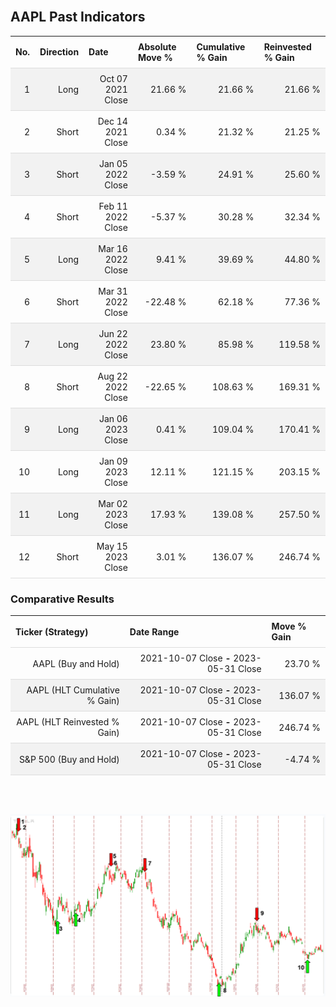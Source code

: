
<style>
.hits {
            border-collapse: collapse;
            width: 100%;
        }
        .hits th, td {
            padding: 8px;
            border-bottom: 1px solid #ddd;
        }
        
        .hits td {text-align: right;}
        .hits th {text-align: left;}
        
        .hits tr:nth-child(even) {
            background-color: #f2f2f2;
        }
        
        .chartCol {
            width: 50%;
            float: left;
            padding: 20px;
        }  
</style>
    
<br>

## AAPL Past Indicators

<table class="hits">
    <tr>
        <th>No.</th>
        <th>Direction</th>
        <th>Date</th>
        <th>Absolute Move %</th>
        <th>Cumulative % Gain</th>
        <th>Reinvested % Gain</th>
      </tr>
    <tr>
        <td>1</td>
        <td>Long</td>
        <td>Oct 07 2021 Close</td>
        <td>21.66 %</td>
        <td>21.66 %</td>
        <td>21.66 %</td>
    </tr>
    <tr>
        <td>2</td>
        <td>Short</td>
        <td>Dec 14 2021 Close</td>
        <td>0.34 %</td>
        <td>21.32 %</td>
        <td>21.25 %</td>
    </tr>
    <tr>
        <td>3</td>
        <td>Short</td>
        <td>Jan 05 2022 Close</td>
        <td>-3.59 %</td>
        <td>24.91 %</td>
        <td>25.60 %</td>
    </tr>
    <tr>
        <td>4</td>
        <td>Short</td>
        <td>Feb 11 2022 Close</td>
        <td>-5.37 %</td>
        <td>30.28 %</td>
        <td>32.34 %</td>
    </tr>
    <tr>
        <td>5</td>
        <td>Long</td>
        <td>Mar 16 2022 Close</td>
        <td>9.41 %</td>
        <td>39.69 %</td>
        <td>44.80 %</td>
    </tr>
    <tr>
        <td>6</td>
        <td>Short</td>
        <td>Mar 31 2022 Close</td>
        <td>-22.48 %</td>
        <td>62.18 %</td>
        <td>77.36 %</td>
    </tr>
    <tr>
        <td>7</td>
        <td>Long</td>
        <td>Jun 22 2022 Close</td>
        <td>23.80 %</td>
        <td>85.98 %</td>
        <td>119.58 %</td>
    </tr>
    <tr>
        <td>8</td>
        <td>Short</td>
        <td>Aug 22 2022 Close</td>
        <td>-22.65 %</td>
        <td>108.63 %</td>
        <td>169.31 %</td>
    </tr>
    <tr>
        <td>9</td>
        <td>Long</td>
        <td>Jan 06 2023 Close</td>
        <td>0.41 %</td>
        <td>109.04 %</td>
        <td>170.41 %</td>
    </tr>
    <tr>
        <td>10</td>
        <td>Long</td>
        <td>Jan 09 2023 Close</td>
        <td>12.11 %</td>
        <td>121.15 %</td>
        <td>203.15 %</td>
    </tr>
    <tr>
        <td>11</td>
        <td>Long</td>
        <td>Mar 02 2023 Close</td>
        <td>17.93 %</td>
        <td>139.08 %</td>
        <td>257.50 %</td>
    </tr>
    <tr>
        <td>12</td>
        <td>Short</td>
        <td>May 15 2023 Close</td>
        <td>3.01 %</td>
        <td>136.07 %</td>
        <td>246.74 %</td>
    </tr>
    
</table>

### Comparative Results

<table class="hits">
    <thead>
        <th>Ticker (Strategy)</th>
        <th>Date Range</th>
        <th>Move % Gain</th>
    </thead>
    <tbody>
        <tr>
            <td>AAPL (Buy and Hold)</td>
            <td>2021-10-07 Close <b>-</b> 2023-05-31 Close</td>
            <td>23.70 %</td>
        </tr>
        <tr>
            <td>AAPL (HLT Cumulative % Gain)</td>
            <td>2021-10-07 Close <b>-</b> 2023-05-31 Close</td>
            <td>136.07 %</td>
        </tr>
        <tr>
            <td>AAPL (HLT Reinvested % Gain)</td>
            <td>2021-10-07 Close <b>-</b> 2023-05-31 Close</td>
            <td>246.74 %</td>
        </tr>
        <tr>
            <td>S&P 500 (Buy and Hold)</td>
            <td>2021-10-07 Close <b>-</b> 2023-05-31 Close</td>
            <td>-4.74 %</td>
        </tr>
    </tbody>
</table>
<br>
<br>

![Plot](charts/TSLAstatic.png)